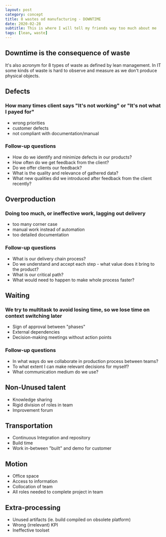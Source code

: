 ```yaml
---
layout: post
category: concept
title: 8 wastes od manufacturing - DOWNTIME
date: 2020-02-28
subtitle: This is where I will tell my friends way too much about me
tags: [lean, waste]
---
```


## Downtime is the consequence of waste

It's also acronym for 8 types of waste as defined by lean management.
In IT some kinds of waste is hard to observe and measure as we don't produce physical objects.

## Defects

### How many times client says "It's not working" or "It's not what I payed for"  

* wrong priorities
* customer defects
* not compliant with documentation/manual

### Follow-up questions

* How do we identify and minimize defects in our products?
* How often do we get feedback from the client?
* Do we offer clients our feedback?
* What is the quality and relevance of gathered data?
* What new qualities did we introduced after feedback from the client recently?

## Overproduction

### Doing too much, or ineffective work, lagging out delivery

* too many corner case
* manual work instead of automation
* too detailed documentation

### Follow-up questions

* What is our delivery chain process?
* Do we understand and accept each step - what value does it bring to the product?
* What is our critical path?
* What would need to happen to make whole process faster?

## Waiting

### We try to multitask to avoid losing time, so we lose time on context switching later

* Sign of approval between "phases"
* External dependencies
* Decision-making meetings without action points

### Follow-up questions

* In what ways do we collaborate in production process between teams?
* To what extent I can make relevant decisions for myself?
* What communication medium do we use?

## Non-Unused talent

* Knowledge sharing
* Rigid division of roles in team
* Improvement forum

## Transportation

* Continuous Integration and repository
* Build time
* Work in-between "built" and demo for customer

## Motion

* Office space
* Access to information
* Collocation of team
* All roles needed to complete project in team

## Extra-processing

* Unused artifacts (ie. build compiled on obsolete platform)
* Wrong (irrelevant) KPI
* Ineffective toolset
